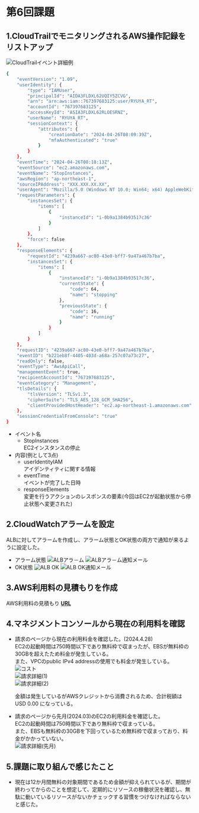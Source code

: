 # 第6回課題
## 1.CloudTrailでモニタリングされるAWS操作記録をリストアップ
![CloudTrailイベント詳細例](images/lecture06imgs/cloudtrail_for_lecture06.png)
```sh
{
    "eventVersion": "1.09",
    "userIdentity": {
        "type": "IAMUser",
        "principalId": "AIDA3FLDXL62UQIY5ZCVG",
        "arn": "arn:aws:iam::767397683125:user/RYUYA_RT",
        "accountId": "767397683125",
        "accessKeyId": "ASIA3FLDXL62RLOESRNZ",
        "userName": "RYUYA_RT",
        "sessionContext": {
            "attributes": {
                "creationDate": "2024-04-26T08:09:39Z",
                "mfaAuthenticated": "true"
            }
        }
    },
    "eventTime": "2024-04-26T08:18:13Z",
    "eventSource": "ec2.amazonaws.com",
    "eventName": "StopInstances",
    "awsRegion": "ap-northeast-1",
    "sourceIPAddress": "XXX.XXX.XX.XX",
    "userAgent": "Mozilla/5.0 (Windows NT 10.0; Win64; x64) AppleWebKit/537.36 (KHTML, like Gecko) Chrome/124.0.0.0 Safari/537.36",
    "requestParameters": {
        "instancesSet": {
            "items": [
                {
                    "instanceId": "i-0b9a1384b93517c36"
                }
            ]
        },
        "force": false
    },
    "responseElements": {
        "requestId": "4239a667-ac80-43e0-bff7-9a47a467b7ba",
        "instancesSet": {
            "items": [
                {
                    "instanceId": "i-0b9a1384b93517c36",
                    "currentState": {
                        "code": 64,
                        "name": "stopping"
                    },
                    "previousState": {
                        "code": 16,
                        "name": "running"
                    }
                }
            ]
        }
    },
    "requestID": "4239a667-ac80-43e0-bff7-9a47a467b7ba",
    "eventID": "b221eb8f-4405-403d-a68a-257c07a73c27",
    "readOnly": false,
    "eventType": "AwsApiCall",
    "managementEvent": true,
    "recipientAccountId": "767397683125",
    "eventCategory": "Management",
    "tlsDetails": {
        "tlsVersion": "TLSv1.3",
        "cipherSuite": "TLS_AES_128_GCM_SHA256",
        "clientProvidedHostHeader": "ec2.ap-northeast-1.amazonaws.com"
    },
    "sessionCredentialFromConsole": "true"
}
```

- イベント名
  - StopInstances  
    EC2インスタンスの停止
- 内容(例として3点)
  - userIdentityIAM  
    アイデンティティに関する情報
  - eventTime  
    イベントが完了した日時
  - responseElements  
    変更を行うアクションのレスポンスの要素(今回はEC2が起動状態から停止状態へ変更された)
  
  
## 2.CloudWatchアラームを設定
ALBに対してアラームを作成し、アラーム状態とOK状態の両方で通知が来るように設定した。
- アラーム状態
![ALBアラ－ム](images/lecture06imgs/ALB_alarm.png)
![ALBアラ－ム通知メール](images/lecture06imgs/ALB_alarm_mail.png)
- OK状態
![ALB OK](images/lecture06imgs/ALB_OK.png)
![ALB OK通知メール](images/lecture06imgs/ALB_OK_mail.png)
  
  
## 3.AWS利用料の見積もりを作成
AWS利用料の見積もり [**URL**](https://calculator.aws/#/estimate?id=b6b836b7dc7cd5aff960a9eca35eaa93bca99d42)
  
  
## 4.マネジメントコンソールから現在の利用料を確認
- 請求のページから現在の利用料金を確認した。(2024.4.28)  
    EC2の起動時間は750時間以下であり無料枠で収まったが、EBSが無料枠の30GBを超えたため料金が発生している。  
    また、VPCのpublic IPv4 addressの使用でも料金が発生している。  
    ![コスト](images/lecture06imgs/20240428_cost.png)  
    ![請求詳細(1)](images/lecture06imgs/20240428_costdetail(1).png)  
    ![請求詳細(2)](images/lecture06imgs/20240428_costdetail(2).png)  

    金額は発生しているがAWSクレジットから消費されるため、合計税額は USD 0.00 になっている。

- 請求のページから先月(2024.03)のEC2の利用料金を確認した。  
    EC2の起動時間は750時間以下であり無料枠で収まっている。  
    また、EBSも無料枠の30GBを下回っているため無料枠で収まっており、料金がかかっていない。  
    ![請求詳細(先月)](images/lecture06imgs/202403_costdetail.png)  
  
  
## 5.課題に取り組んで感じたこと
- 現在は12か月間無料の対象期間であるため金額が抑えられているが、期間が終わってからのことを想定して、定期的にリソースの稼働状況を確認し、無駄に動いているリソースがないかチェックする習慣をつけなければならないと感じた。